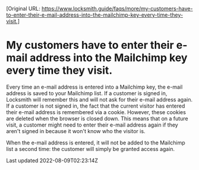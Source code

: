 [Original URL: https://www.locksmith.guide/faqs/more/my-customers-have-to-enter-their-e-mail-address-into-the-mailchimp-key-every-time-they-visit.]

# My customers have to enter their e-mail address into the Mailchimp key every time they visit.

Every time an e-mail address is entered into a Mailchimp key, the e-mail address is saved to your Mailchimp list. If a customer is signed in, Locksmith will remember this and will not ask for their e-mail address again. If a customer is not signed in, the fact that the current visitor has entered their e-mail address is remembered via a cookie. However, these cookies are deleted when the browser is closed down. This means that on a future visit, a customer might need to enter their e-mail address again if they aren't signed in because it won't know who the visitor is.

When the e-mail address is entered, it will not be added to the Mailchimp list a second time: the customer will simply be granted access again.

Last updated 2022-08-09T02:23:14Z